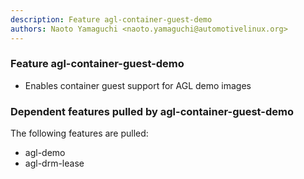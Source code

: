 ```yaml
---
description: Feature agl-container-guest-demo
authors: Naoto Yamaguchi <naoto.yamaguchi@automotivelinux.org>
---
```


### Feature agl-container-guest-demo

* Enables container guest support for AGL demo images

### Dependent features pulled by agl-container-guest-demo

The following features are pulled:

* agl-demo
* agl-drm-lease

